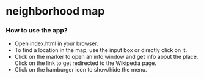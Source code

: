 # neighborhood map

### How to use the app?
* Open index.html in your browser.  
* To find a location in the map, use the input box or directly click on it.  
* Click on the marker to open an info window and get info about the place. Click on the link to get redirected to the Wikipedia page.
* Click on the hamburger icon to show/hide the menu.
